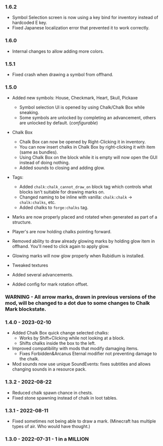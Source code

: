 ### 1.6.2
- Symbol Selection screen is now using a key bind for inventory instead of hardcoded E key.
- Fixed Japanese localization error that prevented it to work correctly.

### 1.6.0
- Internal changes to allow adding more colors.

### 1.5.1
- Fixed crash when drawing a symbol from offhand. 

### 1.5.0
- Added new symbols: House, Checkmark, Heart, Skull, Pickaxe
  - Symbol selection UI is opened by using Chalk/Chalk Box while sneaking. 
  - Some symbols are unlocked by completing an advancement, others are unlocked by default. (_configurable_)

- Chalk Box
  - Chalk Box can now be opened by Right-Clicking it in inventory.
  - You can now insert chalks in Chalk Box by right-clicking it with item (same as bundles).
  - Using Chalk Box on the block while it is empty will now open the GUI instead of doing nothing.
  - Added sounds to closing and adding glow.

- Tags:
  - Added `chalk:chalk_cannot_draw_on` block tag which controls what blocks isn't suitable for drawing marks on.
  - Changed naming to be inline with vanilla: `chalk:chalk` -> `chalk:chalks`, etc.
  - Added chalks to `forge:chalks` tag.

- Marks are now properly placed and rotated when generated as part of a structure.
- Player's are now holding chalks pointing forward.
- Removed ability to draw already glowing marks by holding glow item in offhand. You'll need to click again to apply glow. 
- Glowing marks will now glow properly when Rubidium is installed.

- Tweaked textures
- Added several advancements.
- Added config for mark rotation offset.

### WARNING - All arrow marks, drawn in previous versions of the mod, will be changed to a dot due to some changes to Chalk Mark blockstate. 

### 1.4.0 - 2023-02-10

- Added Chalk Box quick change selected chalks: 
  - Works by Shift+Clicking while not looking at a block.
  - Shifts chalks inside the box to the left.
- Improved compatibility with mods that modify damaging items.
  - Fixes Forbidden&Arcanus Eternal modifier not preventing damage to the chalk.
- Mod sounds now use unique SoundEvents: fixes subtitles and allows changing sounds in a resource pack.

### 1.3.2 - 2022-08-22

- Reduced chalk spawn chance in chests.
- Fixed stone spawning instead of chalk in loot tables.

### 1.3.1 - 2022-08-11

- Fixed sometimes not being able to draw a mark. (Minecraft has multiple types of air. Who would have thought.)

### 1.3.0 - 2022-07-31 - 1 in a MILLION